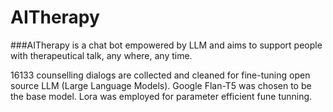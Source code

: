 # AITherapy

###AITherapy is a chat bot empowered by LLM and aims to support people with therapeutical talk, any where, any time.

16133 counselling dialogs are collected and cleaned for fine-tuning open source LLM (Large Language Models).
Google Flan-T5 was chosen to be the base model.
Lora was employed for parameter efficient fune tunning.
